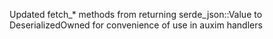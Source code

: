 Updated fetch_* methods from returning serde_json::Value to DeserializedOwned for convenience of use in auxim handlers
